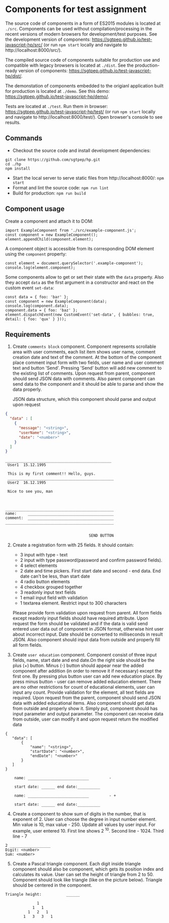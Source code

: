# Components for test assignment

The source code of components in a form of ES2015 modules is located at `./src`. Components can be used without compilation/processing in the recent versions of modern browsers for development/test purposes. See the development version of components: https://sgtpep.github.io/test-javascript-hp/src/ (or run `npm start` locally and navigate to http://localhost:8000/src/).

The compiled source code of components suitable for production use and compatible with legacy browsers is located at `./dist`. See the production-ready version of components: https://sgtpep.github.io/test-javascript-hp/dist/.

The demonstation of components embedded to the origianl application built for production is located at `./demo`. See this demo: https://sgtpep.github.io/test-javascript-hp/demo/.

Tests are located at `./test`. Run them in browser: https://sgtpep.github.io/test-javascript-hp/test/ (or run `npm start` locally and navigate to http://localhost:8000/test/). Open browser's console to see results.

## Commands

- Checkout the source code and install development dependencies:
```
git clone https://github.com/sgtpep/hp.git
cd ./hp
npm install
```
- Start the local server to serve static files from http://localhost:8000/: `npm start`
- Format and lint the source code: `npm run lint`
- Build for production: `npm run build`

## Component usage

Create a component and attach it to DOM:
```
import ExampleComponent from './src/example-component.js';
const component = new ExampleComponent();
element.appendChild(component.element);
```

A component object is accessible from its corresponding DOM element using the `component` property:
```
const element = document.querySelector('.example-component');
console.log(element.component);
```

Some components allow to get or set their state with the `data` property. Also they accept `data` as the first argument in a constructor and react on the custom event `set-data`:
```
const data = { foo: 'bar' };
const component = new ExampleComponent(data);
console.log(component.data);
component.data = { foo: 'baz' };
element.dispatchEvent(new CustomEvent('set-data', { bubbles: true, detail: { foo: 'qux' } }));
```

## Requirements

1. Create `comments block` component. Component represents scrollable area with user comments, each list item shows user name, comment creation date and text of the comment. At the bottom of the component place comment input form with two fields, user name and user comment text and button 'Send'. Pressing 'Send' button will add new comment to the existing list of comments. Upon request from parent, component should send JSON data with comments. Also parent component can send data to the component and it should be able to parse and show the data properly.
  
      JSON data structure, which this component should parse and output upon request
  ```json
  {
    "data" : [
      {
        "message": "<string>",
        "userName": "<string>",
        "date": "<number>"
      }
    ]
  }
```   
   ```
   _______________________________________________
    User1  15.12.1995
    
    This is my first comment!! Hello, guys.
    _______________________________________________
    User2  16.12.1995
        
    Nice to see you, man
    
    
    
   ________________________________________________
   name:     ______________________________________ 
   comment:  ______________________________________
   ________________________________________________
    

                                        SEND BUTTON 
```

2. Create a registration form with 25 fields. It should contain: 
      * 3 input with type - text
      * 2 input with type password(password and confirm password fields).
      * 4 select elements
      * 2 date and time pickers. First start date and second - end data. End date can't be less, than start date
      * 4 radio button elements
      * 4 checkbox grouped together
      * 3 readonly input text fields
      * 1 email input field with validation
      * 1 textarea element. Restrict input to 300 characters
      
      Please provide form validation upon request from parent. All form fields except readonly input fields should have required attribute. Upon request the form should be validated and if the data is valid send entered user data out of component in JSON format, otherwise hint user about incorrect input. Date should be converted to milliseconds in result JSON. Also component should input data from outside and properly fill all form fields.

3. Create `user education` component. Component consist of three input fields, name, start date and end date.On the right side should be the plus (+) button. Minus (-) button should appear near the added component after addition (in order to remove it if necessary) except the first one. By pressing plus button user can add new education place. By press minus button - user can remove added education element. There are no other restrictions for count of educational elements, user can input any count. Provide validation for the element, all text fields are required. Upon request from the parent, component should send JSON data with added educational items. Also component should get data from outside and properly show it. Simply put, component should has input parameter and output parameter. The component can receive data from outside, user can modify it and upon request return the modified data
 ```
 {
    "data": [
        {
            "name": "<string>",
            "startDate": "<number>",
            "endDate": "<number>"
        }
    ]
 }
```  
   
 ```
     name: ___________________________         - 
     
     start date: ______ end date:__________  
               
     name: ___________________________         - + 
          
     start date: ______ end date:__________
```               
4. Create a component to show sum of digits in the number, that is exponent of 2. User can choose the degree in input number element. Min value is 10, max value - 250. Update all values by user input. For example, user entered 10. First line shows  2 <sup>10</sup>. Second line - 1024. Third line - 7
 ```
 2 __________________
 Digit: <number>
 Sum: <number>    
```      

5. Create a Pascal triangle component. Each digit inside triangle component should also be component, which gets its position index and calculates its value. User can set the height of triangle from 2 to 50. Component should look like triangle (like on the picture below). Triangle should be centered in the component.
   
  ```
Triangle height:           ______
   
                1
              1   1
            1   2   1
          1   3   3   1
```

